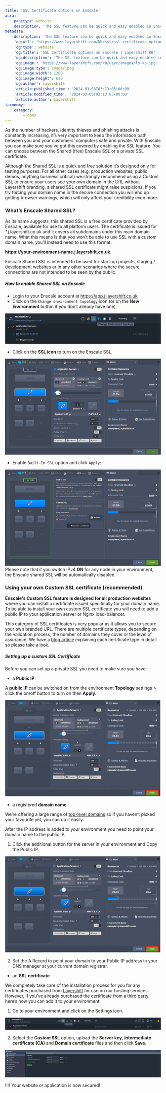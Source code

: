 ```yaml
---
title: 'SSL Certificate options on Enscale'
aura:
    pagetype: website
    description: 'The SSL feature can be quick and easy enabled in Enscale: choose between shared or private SSL certificates.'
metadata:
    description: 'The SSL feature can be quick and easy enabled in Enscale: choose between shared or private SSL certificates.'
    'og:url': 'https://www.layershift.com/kb/ssl/ssl-certificate-options-on-enscale'
    'og:type': website
    'og:title': 'SSL Certificate options on Enscale | Layershift KB'
    'og:description': 'The SSL feature can be quick and easy enabled in Enscale: choose between shared or private SSL certificates.'
    'og:image': 'https://www.layershift.com/kb/user/images/ls-kb.jpg'
    'og:image:type': image/jpeg
    'og:image:width': 1200
    'og:image:height': 630
    'og:author': Layershift
    'article:published_time': '2024-03-03T03:13:05+00:00'
    'article:modified_time': '2024-03-03T03:13:05+00:00'
    'article:author': Layershift
taxonomy:
    category:
        - docs
---
```


As the number of hackers, identity thieves and phishing attacks is constantly increasing, it’s very important to keep the information path between you and your customers’ computers safe and private. With Enscale you can make sure you’ve got this covered by enabling the SSL feature. You can choose between the Shared (free) Enscale SSL or a private SSL certificate. 

Although the Shared SSL is a quick and free solution it’s designed only for testing purposes. For all other cases (e.g. production websites, public demos, anything business critical) we strongly recommend using a Custom SSL to ensure your users see your own domain in the URL without Layershift branding, a shared SSL certificate might raise suspicions. If you try forcing your domain name in the secure connection you will end up getting browser warnings, which will only affect your credibility even more. 

### What’s Enscale Shared SSL? 

As its name suggests, this shared SSL is a free certificate provided by Enscale, available for use to all platform users. The certificate is issued for  *.j.layershift.co.uk and it covers all subdomains under this main domain name. What this means is that you won’t be able to use SSL with a custom domain name, you’ll instead need to use this format: 

**https://your-environment-name.j.layershift.co.uk.** 

Enscale Shared SSL is intended to be used for start-up projects, staging / development websites or in any other scenarios where the secure connections are not intended to be seen by the public.

##### How to enable Shared SSL on Enscale 

* Login to your Enscale account at https://app.j.layershift.co.uk 
* Click on the `Change environment topology` icon (or on the **New Environment** button if you don’t already have one). 

![SSL%20certificate%20options%20on%20Enscale-1](SSL%20certificate%20options%20on%20Enscale-1.png "SSL%20certificate%20options%20on%20Enscale-1") 

* Click on the **SSL icon** to turn on the Enscale SSL. 

![SSL%20certificate%20options%20on%20Enscale-2](SSL%20certificate%20options%20on%20Enscale-2.png "SSL%20certificate%20options%20on%20Enscale-2")

* Enable `Built-In SSL` option and click `Apply`: 

![SSL%20certificate%20options%20on%20Enscale-3](SSL%20certificate%20options%20on%20Enscale-3.png "SSL%20certificate%20options%20on%20Enscale-3") 
Please note that if you switch IPv4 **ON** for any node in your environment, the Enscale shared SSL will be automatically disabled. 
### Using your own Custom SSL certificate (recommended) 

**Enscale's Custom SSL feature is designed for all production websites** where you can install a certificate issued specifically for your domain name. To be able to install your own custom SSL certificate you will need to add a public IP to your application server or Nginx load-balancer. 

This category of SSL certificates is very popular as it allows you to secure your own branded URL. There are multiple certificate types, depending on the validation process, the number of domains they cover or the level of assurance. We have a [blog article](https://blog.layershift.com/ssl-certificates-explained/) explaining each certificate type in detail so please take a look.

##### Setting up a custom SSL Certificate 

Before you can set up a private SSL you need to make sure you have:

* a **Public IP** 
 
A **public IP** can be switched on from the environment **Topology** settings > click the on/off button to turn on then **Apply**. 

![SSL%20certificate%20options%20on%20Enscale-4](SSL%20certificate%20options%20on%20Enscale-4.png "SSL%20certificate%20options%20on%20Enscale-4") 

* a registered **domain name** 
 
We’re offering a large range of [top-level domains](https://www.layershift.com/hosting/domain-names) so if you haven’t picked your favourite yet, you can do it easily. 

After the IP address is added to your environment you need to point your domain name to the public IP. 

1. Click the additional button for the server in your environment and Copy the Public IP. 

![SSL%20certificate%20options%20on%20Enscale-4](SSL%20certificate%20options%20on%20Enscale-4.png "SSL%20certificate%20options%20on%20Enscale-4") 

2. Set the A Record to point your domain to your Public IP address in your DNS manager at your current domain registrar. 

* an **SSL certificate** 
 
We completely take care of the installation process for you for any certificates purchased from [Layershift](https://www.layershift.com/hosting/ssl-certificates) for use on our hosting services. However, if you’ve already purchased the certificate from a third party, here’s how you can add it to your environment: 

1. Go to your environment and click on the Settings icon. 

![SSL%20certificate%20options%20on%20Enscale-6](SSL%20certificate%20options%20on%20Enscale-6.png "SSL%20certificate%20options%20on%20Enscale-6") 

2. Select the **Custom SSL** option, upload the **Server key**, **Intermediate certificate (CA)** and **Domain certificate** files and then click **Save**. 

![SSL%20certificate%20options%20on%20Enscale-7](SSL%20certificate%20options%20on%20Enscale-7.png "SSL%20certificate%20options%20on%20Enscale-7") 
 
!!!! Your website or application is now secured!